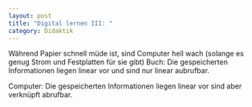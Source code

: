 ```yaml
---
layout: post
title: "Digital lernen III: "
category: Didaktik
---
```


Während Papier schnell müde ist, sind Computer hell wach (solange es genug Strom und Festplatten für sie gibt)
Buch: Die gespeicherten Informationen liegen linear vor und sind nur linear aubrufbar.

Computer: Die gespeicherten Informationen liegen linear vor sind aber verknüpft abrufbar.